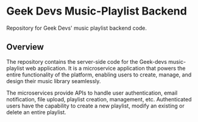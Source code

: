 # Geek Devs Music-Playlist Backend
 Repository for Geek Devs' music playlist backend code.

## Overview
The repository contains the server-side code for the Geek-devs music-playlist web application. It is a microservice application that powers the entire functionality of the platform, enabling users to create, manage, and design their music library seamlessly.

The microservices provide APIs to handle user authentication, email notification, file upload, playlist creation, management, etc. Authenticated users have the capability to create 
a new playlist, modify an existing or delete an entire playlist.

